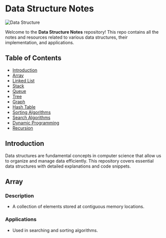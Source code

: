 # Data Structure Notes

![Data Structure](https://firebasestorage.googleapis.com/v0/b/vision-v2-af602.appspot.com/o/Neutral%20Creative%20Professional%20LinkedIn%20Article%20Cover%20Image%20(3).png?alt=media&token=8c9ae5a1-ce96-4f04-9cfd-d12093949a14)

Welcome to the **Data Structure Notes** repository! This repo contains all the notes and resources related to various data structures, their implementation, and applications.

## Table of Contents

- [Introduction](#introduction)
- [Array](#array)
- [Linked List](#linked-list)
- [Stack](#stack)
- [Queue](#queue)
- [Tree](#tree)
- [Graph](#graph)
- [Hash Table](#hash-table)
- [Sorting Algorithms](#sorting-algorithms)
- [Search Algorithms](#search-algorithms)
- [Dynamic Programming](#dynamic-programming)
- [Recursion](#recursion)

## Introduction

Data structures are fundamental concepts in computer science that allow us to organize and manage data efficiently. This repository covers essential data structures with detailed explanations and code snippets.

## Array

### Description
- A collection of elements stored at contiguous memory locations.

### Applications
- Used in searching and sorting algorithms.

 


